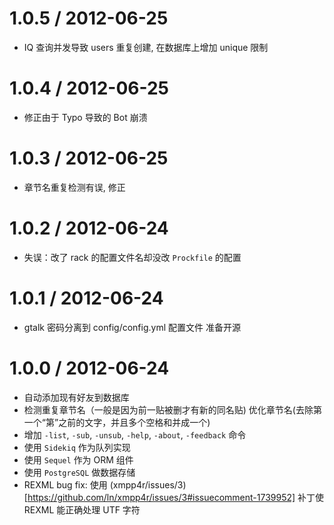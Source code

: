 
1.0.5 / 2012-06-25 
==================

  * IQ 查询并发导致 users 重复创建, 在数据库上增加 unique 限制

1.0.4 / 2012-06-25 
==================

  * 修正由于 Typo 导致的 Bot 崩溃

1.0.3 / 2012-06-25 
==================

  * 章节名重复检测有误, 修正

1.0.2 / 2012-06-24 
==================

  * 失误：改了 rack 的配置文件名却没改 `Prockfile` 的配置


1.0.1 / 2012-06-24 
==================

  * gtalk 密码分离到 config/config.yml 配置文件 准备开源

1.0.0 / 2012-06-24 
==================

  * 自动添加现有好友到数据库
  * 检测重复章节名（一般是因为前一贴被删才有新的同名贴) 优化章节名(去除第一个“第”之前的文字，并且多个空格和并成一个)
  * 增加 `-list`, `-sub`, `-unsub`, `-help`, `-about`, `-feedback` 命令
  * 使用 `Sidekiq` 作为队列实现
  * 使用 `Sequel` 作为 ORM 组件
  * 使用 `PostgreSQL` 做数据存储
  * REXML bug fix: 使用
  	(xmpp4r/issues/3)[https://github.com/ln/xmpp4r/issues/3#issuecomment-1739952] 补丁使 REXML 能正确处理 UTF 字符
